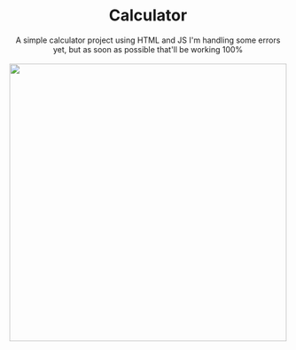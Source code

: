 <h1 align="center">Calculator</h1>

<div align="center">
A simple calculator project using HTML and JS
I'm handling some errors yet, but as soon as possible that'll be working 100%
</div>
<br>
<div align="center">
<img height="500em" src="https://user-images.githubusercontent.com/94479811/224774024-8575e6c8-f487-4d11-b044-22eca94b5d19.png"/>
</div>
